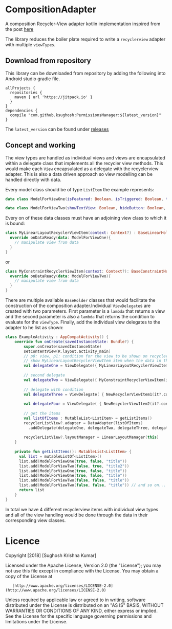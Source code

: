 # CompositionAdapter
A composition Recycler-View adapter kotlin implementation inspired from the post [here](http://hannesdorfmann.com/android/adapter-delegates)

The library reduces the boiler plate required to write a `recyclerview` adapter with multiple `viewTypes`.

## Download from repository
This library can be downloaded from repository by adding the following into Android studio gradle file.
```
allProjects {
  repositories {
    maven { url 'https://jitpack.io' }
  }
}
dependencies {
  compile "com.github.ksughosh:PermissionsManager:${latest_version}"
}
```
The `latest_version` can be found under [releases](https://github.com/ksughosh/CompositionAdapter/releases)

## Concept and working
The view types are handled as individual views and views are encapsulated within a delegate class that implements all the recycler view methods.
This would make each `View` encapsulated as a delegate with the recyclerview adapter. This is also a data driven approach so view modelling can be handled directly with data.

Every model class should be of type `ListItem` the example represents:
```kotlin
data class ModelForViewOne(isFeatured: Boolean, isTriggered: Boolean, title: String): ListItem

data class ModelForViewTwo(showTextView: Boolean, hideButton: Boolean, titleText: String): ListItem
```

Every on of these data classes must have an adjoining view class to which it is bound:
```kotlin
class MyLinearLayoutRecyclerViewItem(context: Context?) : BaseLinearHolder<ModelForViewOne>(context){
  override onDataReady(data: ModelForViewOne){
    // manipulate view from data
  }
}
```

or

```kotlin
class MyConstraintRecyclerViewItem(context: Context?): BaseConstraintHolder<ModelForViewTwo>(context) {
  override onDataReady(data: ModelForViewTwo){
    // manipulate view from data
  }
}
```

There are multiple available `BaseHolder` classes that would facilitate the construction of the composition adapter.Individual `ViewDelegate`s are created with two parameters. First parameter is a `lambda` that returns a view and the second parameter is also a `lambda` that returns the condition to evaluate for the `viewType`. Finally, add the individual view delegates to the adapter to he list as shown:

```kotlin
class ExampleActivity : AppCompatActivity() {
    override fun onCreate(savedInstanceState: Bundle?) {
        super.onCreate(savedInstanceState)
        setContentView(R.layout.activity_main)
        // p0: view, p1: condition for the view to be shown on recyclerview
        // show MyLinearLayoutRecyclerViewItem item when the data in the list provided is of type ModelForViewOne
        val delegateOne = ViewDelegate({ MyLinearLayoutRecyclerViewItem(it?.context) }, { it is ModelForViewOne }) 
        
        // second delegate
        val delegateTwo = ViewDelegate({ MyConstraintRecyclerViewItem(it?.context) }, { it is ModelForViewTwo }) 
        
        // delegate with condition 
        val delegateThree = ViewDelegate( { NewRecyclerViewItem1(it?.context), { (it as? ModelForViewOne).isTriggered == false } )
        
        val delegateFour = ViewDelegate( { NewRecyclerViewItem2(it?.context), { (it as? ModelForViewOne).isTriggered == true } )
        
        // get the items 
        val listOfItems : MutableList<ListItem> = getListItems()
        recyclerListView?.adapter = DataAdapter(listOfItems)
          .addDelegate(delegateOne, delegateTwo, delegateThree, delegateFour)
          
        recyclerListView?.layoutManager = LinearLayoutManager(this)
    }
    
    private fun getListItems(): MutableList<ListItem> {
      val list = mutableListOf<ListItem>()
      list.add(ModelForViewOne(true, false, "title"))
      list.add(ModelForViewTwo(false, true, "title2"))
      list.add(ModelForViewOne(true, false, "title"))
      list.add(ModelForViewOne(true, false, "title"))
      list.add(ModelForViewTwo(false, false, "title"))
      list.add(ModelForViewTwo(false, false, "title")) // and so on...
      return list
    }
}
```
In total we have 4 different recyclerview items with individual view types and all of the view handling would be done through the data in their corresponding view classes.

# Licence
Copyright [2018] [Sughosh Krishna Kumar]

   Licensed under the Apache License, Version 2.0 (the "License");
   you may not use this file except in compliance with the License.
   You may obtain a copy of the License at

       [http://www.apache.org/licenses/LICENSE-2.0](http://www.apache.org/licenses/LICENSE-2.0)

   Unless required by applicable law or agreed to in writing, software
   distributed under the License is distributed on an "AS IS" BASIS,
   WITHOUT WARRANTIES OR CONDITIONS OF ANY KIND, either express or implied.
   See the License for the specific language governing permissions and
   limitations under the License.
